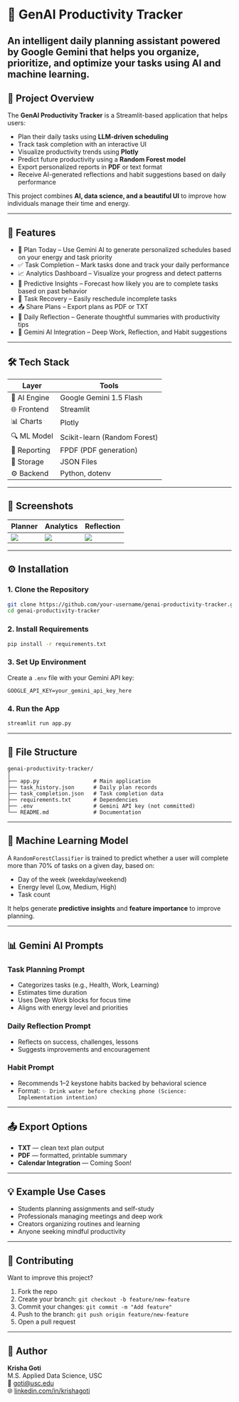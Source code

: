 # 🧠 GenAI Productivity Tracker

An intelligent daily planning assistant powered by Google Gemini that helps you organize, prioritize, and optimize your tasks using AI and machine learning.
---

## 📌 Project Overview

The **GenAI Productivity Tracker** is a Streamlit-based application that helps users:

- Plan their daily tasks using **LLM-driven scheduling**
- Track task completion with an interactive UI
- Visualize productivity trends using **Plotly**
- Predict future productivity using a **Random Forest model**
- Export personalized reports in **PDF** or text format
- Receive AI-generated reflections and habit suggestions based on daily performance

This project combines **AI, data science, and a beautiful UI** to improve how individuals manage their time and energy.

---

## 🚀 Features

- 📅 Plan Today – Use Gemini AI to generate personalized schedules based on your energy and task priority
- ✅ Task Completion – Mark tasks done and track your daily performance
- 📈 Analytics Dashboard – Visualize your progress and detect patterns
- 🔮 Predictive Insights – Forecast how likely you are to complete tasks based on past behavior
- 🔁 Task Recovery – Easily reschedule incomplete tasks
- 📤 Share Plans – Export plans as PDF or TXT
- 📄 Daily Reflection – Generate thoughtful summaries with productivity tips
- 🧠 Gemini AI Integration – Deep Work, Reflection, and Habit suggestions

---

## 🛠 Tech Stack

| Layer        | Tools                          |
|--------------|-------------------------------|
| 💬 AI Engine | Google Gemini 1.5 Flash        |
| 🌐 Frontend  | Streamlit                      |
| 📊 Charts    | Plotly                         |
| 🔍 ML Model  | Scikit-learn (Random Forest)   |
| 🧾 Reporting | FPDF (PDF generation)          |
| 💾 Storage   | JSON Files                     |
| ⚙️ Backend   | Python, dotenv                 |

---

## 📸 Screenshots

| Planner | Analytics | Reflection |
|--------|-----------|------------|
| ![](screenshots/plan_today.png) | ![](screenshots/analytics.png) | ![](screenshots/reflection.png) |

---

## ⚙️ Installation

### 1. Clone the Repository

```bash
git clone https://github.com/your-username/genai-productivity-tracker.git
cd genai-productivity-tracker
```

### 2. Install Requirements

```bash
pip install -r requirements.txt
```

### 3. Set Up Environment

Create a `.env` file with your Gemini API key:

```env
GOOGLE_API_KEY=your_gemini_api_key_here
```

### 4. Run the App

```bash
streamlit run app.py
```

---

## 📁 File Structure

```
genai-productivity-tracker/
│
├── app.py                 # Main application
├── task_history.json      # Daily plan records
├── task_completion.json   # Task completion data
├── requirements.txt       # Dependencies
├── .env                   # Gemini API key (not committed)
└── README.md              # Documentation
```

---

## 🧠 Machine Learning Model

A `RandomForestClassifier` is trained to predict whether a user will complete more than 70% of tasks on a given day, based on:

- Day of the week (weekday/weekend)
- Energy level (Low, Medium, High)
- Task count

It helps generate **predictive insights** and **feature importance** to improve planning.

---

## 📊 Gemini AI Prompts

### Task Planning Prompt
- Categorizes tasks (e.g., Health, Work, Learning)
- Estimates time duration
- Uses Deep Work blocks for focus time
- Aligns with energy level and priorities

### Daily Reflection Prompt
- Reflects on success, challenges, lessons
- Suggests improvements and encouragement

### Habit Prompt
- Recommends 1–2 keystone habits backed by behavioral science
- Format: `✨ Drink water before checking phone (Science: Implementation intention)`

---

## 📤 Export Options

- **TXT** — clean text plan output
- **PDF** — formatted, printable summary
- **Calendar Integration** — Coming Soon!

---

## 💡 Example Use Cases

- Students planning assignments and self-study
- Professionals managing meetings and deep work
- Creators organizing routines and learning
- Anyone seeking mindful productivity

---

## 🤝 Contributing

Want to improve this project?

1. Fork the repo
2. Create your branch: `git checkout -b feature/new-feature`
3. Commit your changes: `git commit -m "Add feature"`
4. Push to the branch: `git push origin feature/new-feature`
5. Open a pull request

---

## 👤 Author

**Krisha Goti**  
M.S. Applied Data Science, USC  
📧 [goti@usc.edu](mailto:goti@usc.edu)  
🌐 [linkedin.com/in/krishagoti](https://linkedin.com/in/krishagoti)

